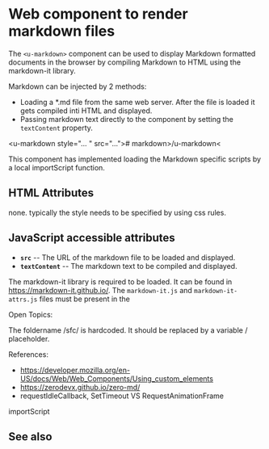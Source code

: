 # Web component to render markdown files

The `<u-markdown>` component can be used to display Markdown formatted documents in the browser by compiling Markdown to
HTML using the markdown-it library.

Markdown can be injected by 2 methods:

* Loading a *.md file from the same web server. After the file is loaded it gets compiled inti HTML and displayed.
* Passing markdown text directly to the component by setting the `textContent` property.

&lt;u-markdown style="... " src="..."&gt;# markdown&gt;/u-markdown&lt;

This component has implemented loading the Markdown specific scripts by a local importScript function.


## HTML Attributes

none. typically the style needs to be specified by using css rules.

## JavaScript accessible attributes

* **`src`** -- The URL of the markdown file to be loaded and displayed.
* **`textContent`** -- The markdown text to be compiled and displayed.

The markdown-it library is required to be loaded. It can be found in https://markdown-it.github.io/.
The `markdown-it.js` and `markdown-it-attrs.js` files must be present in the 

Open Topics:

The foldername /sfc/ is hardcoded. It should be replaced by a variable / placeholder.

References: 
* https://developer.mozilla.org/en-US/docs/Web/Web_Components/Using_custom_elements
* https://zerodevx.github.io/zero-md/
* requestIdleCallback, SetTimeout VS RequestAnimationFrame

importScript

## See also

